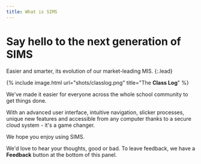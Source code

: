 ```yaml
---
title: What is SIMS
---
```


# Say hello to the next generation of SIMS

Easier and smarter, its evolution of our market-leading MIS.
{:.lead}

{% include image.html url="shots/classlog.png" title="The **Class Log**" %}

We've made it easier for everyone across the whole school
community to get things done.

With an advanced user interface, intuitive navigation, slicker
processes, unique new features and accessible from any
computer thanks to a secure cloud system - it's a game changer.

We hope you enjoy using SIMS.

We'd love to hear your thoughts, good or bad. To leave feedback, we have a **Feedback** button at the bottom of this panel.